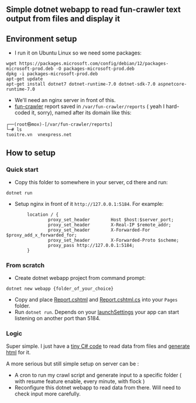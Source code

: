 ## Simple dotnet webapp to read fun-crawler text output from files and display it

## Environment setup
- I run it on Ubuntu Linux so we need some packages:
```shell
wget https://packages.microsoft.com/config/debian/12/packages-microsoft-prod.deb -O packages-microsoft-prod.deb
dpkg -i packages-microsoft-prod.deb
apt-get update
apt-get install dotnet7 dotnet-runtime-7.0 dotnet-sdk-7.0 aspnetcore-runtime-7.0
```
- We'll need an nginx server in front of this.
- [fun-crawler](https://github.com/kembox/fun-crawler#quick-start) report saved in `/var/fun-crawler/reports` ( yeah I hard-coded it, sorry), named after its domain like this:
```
┌──(root㉿mox)-[/var/fun-crawler/reports]
└─# ls
tuoitre.vn  vnexpress.net
```

## How to setup

### Quick start
- Copy this folder to somewhere in your server, cd there and run:
```shell
dotnet run
```
- Setup nginx in front of it `http://127.0.0.1:5184`. For example:
```
        location / {
                proxy_set_header        Host $host:$server_port;
                proxy_set_header        X-Real-IP $remote_addr;
                proxy_set_header        X-Forwarded-For $proxy_add_x_forwarded_for;
                proxy_set_header        X-Forwarded-Proto $scheme;
                proxy_pass http://127.0.0.1:5184;
        }
```

### From scratch

- Create dotnet webapp project from command prompt:
```
dotnet new webapp {folder_of_your_choice}
```
- Copy and place [Report.cshtml](https://github.com/kembox/fun-crawler/blob/main/dotnet-webapp/top10/Pages/Report.cshtml) and [Report.cshtml.cs](https://github.com/kembox/fun-crawler/blob/main/dotnet-webapp/top10/Pages/Report.cshtml.cs) into your `Pages` folder. 
- Run `dotnet run`. Depends on your [launchSettings](https://github.com/kembox/fun-crawler/blob/main/dotnet-webapp/top10/Properties/launchSettings.json) your app can start listening on another port than 5184.

### Logic 
Super simple. I just have a [tiny C# code](https://github.com/kembox/fun-crawler/blob/main/dotnet-webapp/top10/Pages/Report.cshtml#L3-L25) to read data from files and [generate html](https://github.com/kembox/fun-crawler/blob/main/dotnet-webapp/top10/Pages/Report.cshtml#L28-L49) for it. 

A more serious but still simple setup on server can be :
- A cron to run my crawl script and generate input to a specific folder ( with resume feature enable, every minute, with flock )
- Reconfigure this dotnet webapp to read data from there. Will need to check input more carefully. 
